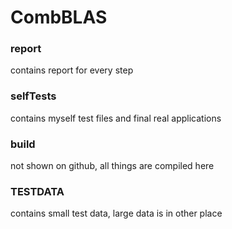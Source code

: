 # CombBLAS

### report

contains report for every step

### selfTests

contains myself test files and final real applications

### build

not shown on github, all things are compiled here

### TESTDATA

contains small test data, large data is in other place 